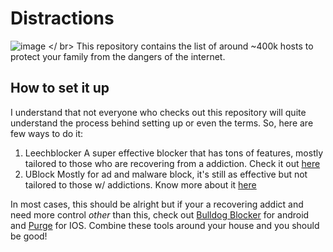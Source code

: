 # Distractions
![image](https://github.com/solomonshalom/Distractions/assets/71135230/b883a36b-3fc1-4516-af8e-bf9e1e37dc07)
</ br>
This repository contains the list of around ~400k hosts to protect your family from the dangers of the internet.

## How to set it up
I understand that not everyone who checks out this repository will quite understand the process behind setting up or even the terms. So, here are few ways to do it:

1. Leechblocker
   A super effective blocker that has tons of features, mostly tailored to those who are recovering from a addiction. Check it out [here](https://www.proginosko.com/leechblock/)
2. UBlock
   Mostly for ad and malware block, it's still as effective but not tailored to those w/ addictions. Know more about it [here](https://ublockorigin.com/)

In most cases, this should be alright but if your a recovering addict and need more control *other* than this, check out [Bulldog Blocker](https://www.bulldog-blocker.com/) for android and [Purge](https://apps.apple.com/us/app/purge-porn-blocker-safe-dns/id303399377) for IOS. Combine these tools around your house and you should be good!
